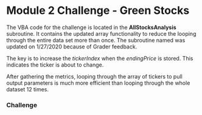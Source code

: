 # Module 2 Challenge - Green Stocks

The VBA code for the challenge is located in the **AllStocksAnalysis** subroutine. It contains the updated array functionality to reduce the looping through the entire data set more than once. The subroutine named was updated on 1/27/2020 because of Grader feedback.

The key is to increase the *tickerIndex* when the *endingPrice* is stored. This indicates the ticker is about to change.

After gathering the metrics, looping through the array of tickers to pull output parameters is much more efficient than looping through the whole dataset 12 times.

### Challenge
